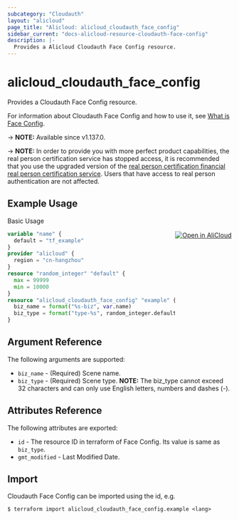```yaml
---
subcategory: "Cloudauth"
layout: "alicloud"
page_title: "Alicloud: alicloud_cloudauth_face_config"
sidebar_current: "docs-alicloud-resource-cloudauth-face-config"
description: |-
  Provides a Alicloud Cloudauth Face Config resource.
---
```


# alicloud_cloudauth_face_config

Provides a Cloudauth Face Config resource.

For information about Cloudauth Face Config and how to use it, see [What is Face Config](https://help.aliyun.com/zh/id-verification/cloudauth/product-overview/end-of-integration-announcement-on-id-verification).

-> **NOTE:** Available since v1.137.0.

-> **NOTE:** In order to provide you with more perfect product capabilities, the real person certification service has stopped access, it is recommended that you use the upgraded version of the [real person certification financial real person certification service](https://help.aliyun.com/zh/id-verification/product-overview/what-is-id-verification-for-financial-services). Users that have access to real person authentication are not affected.

## Example Usage
<div class="oics-button" style="float: right;margin: 0 0 -40px 0;">
  <a href="https://api.aliyun.com/api-tools/terraform?resource=alicloud_cloudauth_face_config&exampleId=7668b7e4-1823-81e1-b8aa-0e3c777150af2b7fee6c&activeTab=example&spm=docs.r.cloudauth_face_config.0.7668b7e418" target="_blank">
    <img alt="Open in AliCloud" src="https://img.alicdn.com/imgextra/i1/O1CN01hjjqXv1uYUlY56FyX_!!6000000006049-55-tps-254-36.svg" style="max-height: 44px; margin: 32px auto; max-width: 100%;">
  </a>
</div>

Basic Usage

```terraform
variable "name" {
  default = "tf_example"
}
provider "alicloud" {
  region = "cn-hangzhou"
}
resource "random_integer" "default" {
  max = 99999
  min = 10000
}
resource "alicloud_cloudauth_face_config" "example" {
  biz_name = format("%s-biz", var.name)
  biz_type = format("type-%s", random_integer.default.result)
}
```

## Argument Reference

The following arguments are supported:

* `biz_name` - (Required) Scene name.
* `biz_type` - (Required) Scene type. **NOTE:** The biz_type cannot exceed 32 characters and can only use English letters, numbers and dashes (-).

## Attributes Reference

The following attributes are exported:

* `id` - The resource ID in terraform of Face Config. Its value is same as `biz_type`.
* `gmt_modified` - Last Modified Date.

## Import

Cloudauth Face Config can be imported using the id, e.g.

```shell
$ terraform import alicloud_cloudauth_face_config.example <lang>
```
